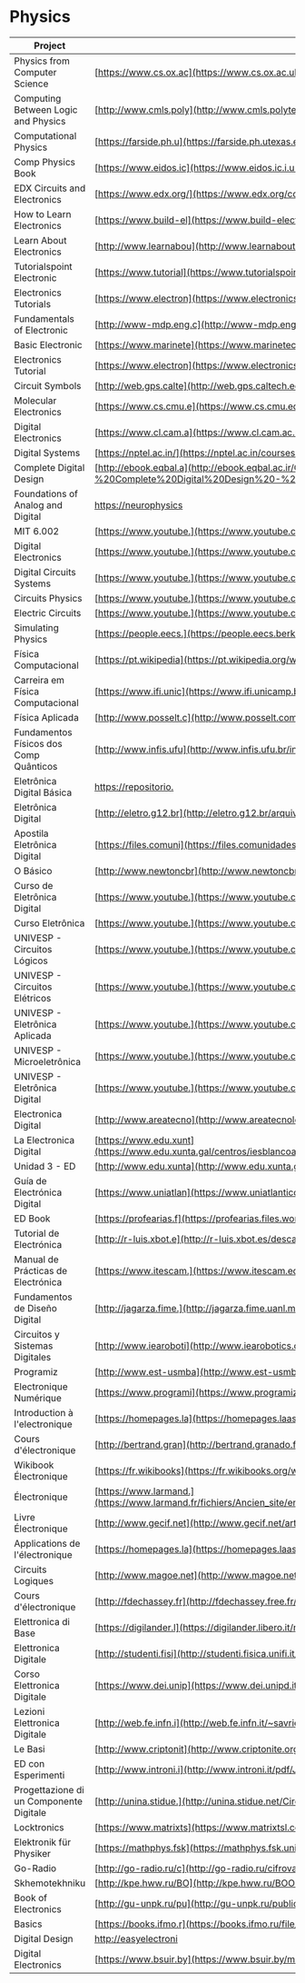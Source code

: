 # Physics

| Project                                 | URL                                                                                                                                                                                                                           | Language |
|-----------------------------------------|--------------------------------------------------------------------------------------------------------------------------------------------------------------------------------------------------------------------------------------|----------|
| Physics from Computer Science           | [https://www.cs.ox.ac](https://www.cs.ox.ac.uk/files/349/YORKIJUC.pdf)                                                                                                                                                               | EN       |
| Computing Between Logic and Physics     | [http://www.cmls.poly](http://www.cmls.polytechnique.fr/perso/paul/gius-thier-sent.pdf)                                                                                                                                              | EN       |
| Computational Physics                   | [https://farside.ph.u](https://farside.ph.utexas.edu/teaching/329/329.pdf)                                                                                                                                                           | EN       |
| Comp Physics Book                       | [https://www.eidos.ic](https://www.eidos.ic.i.u-tokyo.ac.jp/~tau/lecture/computational_physics/docs/computational_physics.pdf)                                                                                                       | EN       |
| EDX Circuits and Electronics            | [https://www.edx.org/](https://www.edx.org/course/circuits-electronics-1-basic-circuit-mitx-6-002-1x-0)                                                                                                                              | EN       |
| How to Learn Electronics                | [https://www.build-el](https://www.build-electronic-circuits.com/how-to-learn-electronics/)                                                                                                                                          | EN       |
| Learn About Electronics                 | [http://www.learnabou](http://www.learnabout-electronics.org/)                                                                                                                                                                       | EN       |
| Tutorialspoint Electronic               | [https://www.tutorial](https://www.tutorialspoint.com/electronic_circuits/)                                                                                                                                                          | EN       |
| Electronics Tutorials                   | [https://www.electron](https://www.electronics-tutorials.ws/)                                                                                                                                                                        | EN       |
| Fundamentals of Electronic              | [http://www-mdp.eng.c](http://www-mdp.eng.cam.ac.uk/web/library/enginfo/electrical/hong1.pdf)                                                                                                                                        | EN       |
| Basic Electronic                        | [https://www.marinete](https://www.marinetech.org/files/marine/files/Curriculum/TriggerFish/Electrical/Components%20updated2.pdf)                                                                                                    | EN       |
| Electronics Tutorial                    | [https://www.electron](https://www.electronics-tutorials.ws/pdf/basic-electronics-tutorials.pdf)                                                                                                                                     | EN       |
| Circuit Symbols                         | [http://web.gps.calte](http://web.gps.caltech.edu/~als/IRMS/course-materials/lecture-1---electricity/circuit-symbols.pdf)                                                                                                            | EN       |
| Molecular Electronics                   | [https://www.cs.cmu.e](https://www.cs.cmu.edu/~seth/papers/mircea-ieee03.pdf)                                                                                                                                                        | EN       |
| Digital Electronics                     | [https://www.cl.cam.a](https://www.cl.cam.ac.uk/teaching/0708/DigElec/Digital_Electronics_pdf.pdf)                                                                                                                                   | EN       |
| Digital Systems                         | [https://nptel.ac.in/](https://nptel.ac.in/courses/106108099/Digital%20Systems.pdf)                                                                                                                                                  | EN       |
| Complete Digital Design                 | [http://ebook.eqbal.a](http://ebook.eqbal.ac.ir/Computers%20-%20Informatin%20Technology/Architecture/McGraw-Hill%20-%20Complete%20Digital%20Design%20-%20A%20Comp%20Guide%20to%20Dig%20Electr%20and%20Comp%20System%20Architect.pdf) | EN       |
| Foundations of Analog and Digital       | [https://neurophysics](https://neurophysics.ucsd.edu/courses/physics_120/Agarwal%20and%20Lang%20(2005)%20Foundations%20of%20Analog%20and%20Digital.pdf)                                                                              | EN       |
| MIT 6.002                               | [https://www.youtube.](https://www.youtube.com/watch?v=AfQxyVuLeCs&list=PL9F74AFA03AA06A11)                                                                                                                                          | EN       |
| Digital Electronics                     | [https://www.youtube.](https://www.youtube.com/watch?v=M0mx8S05v60&list=PLBlnK6fEyqRjMH3mWf6kwqiTbT798eAOm)                                                                                                                          | EN       |
| Digital Circuits Systems                | [https://www.youtube.](https://www.youtube.com/watch?v=CeD2L6KbtVM&list=PL803563859BF7ED8C)                                                                                                                                          | EN       |
| Circuits Physics                        | [https://www.youtube.](https://www.youtube.com/watch?v=F_vLWkkOETI&list=PLqwfRVlgGdFC7HLoajCVjUk23cqy4QvRL)                                                                                                                          | EN       |
| Electric Circuits                       | [https://www.youtube.](https://www.youtube.com/watch?v=-Rb9guSEeVE&list=PLkyBCj4JhHt8DFH9QysGWm4h_DOxT93fb)                                                                                                                          | EN       |
| Simulating Physics                      | [https://people.eecs.](https://people.eecs.berkeley.edu/~christos/classics/Feynman.pdf)                                                                                                                                              | EN       |
| Física Computacional                    | [https://pt.wikipedia](https://pt.wikipedia.org/wiki/F%C3%ADsica_computacional)                                                                                                                                                      | PT       |
| Carreira em Física Computacional        | [https://www.ifi.unic](https://www.ifi.unicamp.br/gfs/Abner/FM003-A/Maurice.pdf)                                                                                                                                                     | PT       |
| Física Aplicada                         | [http://www.posselt.c](http://www.posselt.com.br/graduacao/fisica/Correnteeletrica.pdf)                                                                                                                                              | PT       |
| Fundamentos Físicos dos Comp Quânticos  | [http://www.infis.ufu](http://www.infis.ufu.br/infis_sys/pdf/MARCO%20ANTONIO%20DOS%20SANTOS.pdf)                                                                                                                                     | PT       |
| Eletrônica Digital Básica               | [https://repositorio.](https://repositorio.ufba.br/ri/bitstream/ri/13988/1/_Eletronica.pdf)                                                                                                                                          | PT       |
| Eletrônica Digital                      | [http://eletro.g12.br](http://eletro.g12.br/arquivos/materiais/eletronica4.pdf)                                                                                                                                                      | PT       |
| Apostila Eletrônica Digital             | [https://files.comuni](https://files.comunidades.net/mutcom/apostila_completa_de_eletronica_digital..pdf)                                                                                                                            | PT       |
| O Básico                                | [http://www.newtoncbr](http://www.newtoncbraga.com.br/livros/livro5_ncb_mouser.pdf)                                                                                                                                                  | PT       |
| Curso de Eletrônica Digital             | [https://www.youtube.](https://www.youtube.com/watch?v=i_Y8Tya_qf8&list=PL1IAWKHSkvMFeKzqiWHFLyEfC2Xkto-Kh)                                                                                                                          | PT       |
| Curso Eletrônica                        | [https://www.youtube.](https://www.youtube.com/watch?v=YdysOHQ0kQA&list=PLFfpdsnO_HS_a423jGW_Jo1nQawtaPCBS)                                                                                                                          | PT       |
| UNIVESP - Circuitos Lógicos             | [https://www.youtube.](https://www.youtube.com/watch?v=b7M-vyDRZy8&list=PLxI8Can9yAHeWyA5-3n4TrLZMa1YgaBAS)                                                                                                                          | PT       |
| UNIVESP - Circuitos Elétricos           | [https://www.youtube.](https://www.youtube.com/watch?v=9T11Fph2pB8&list=PLxI8Can9yAHd1UnLqOLBQv7KbDq4Zsbax)                                                                                                                          | PT       |
| UNIVESP - Eletrônica Aplicada           | [https://www.youtube.](https://www.youtube.com/watch?v=0BosSTan8bI&list=PLxI8Can9yAHevRkQnSgviIgnzCH3Nss_Y)                                                                                                                          | PT       |
| UNIVESP - Microeletrônica               | [https://www.youtube.](https://www.youtube.com/watch?v=GkDI74R4wf8&list=PLxI8Can9yAHfCQTGPsvMaMw3nqxgqgcE4)                                                                                                                          | PT       |
| UNIVESP - Eletrônica Digital            | [https://www.youtube.](https://www.youtube.com/watch?v=Fe6jf0DE9vs&list=PLxI8Can9yAHeOu5qbUa-Pc4hf2VB1Rw1_)                                                                                                                          | PT       |
| Electronica Digital                     | [http://www.areatecno](http://www.areatecnologia.com/electronica/electronica-digital.html)                                                                                                                                           | ES       |
| La Electronica Digital                  | [https://www.edu.xunt](https://www.edu.xunta.gal/centros/iesblancoamorculleredo/aulavirtual2/pluginfile.php/20936/mod_resource/content/0/Apuntes/electronica_digital.pdf)                                                            | ES       |
| Unidad 3 - ED                           | [http://www.edu.xunta](http://www.edu.xunta.gal/centros/iesfelixmuriel/system/files/Electr%C3%B3nica%20digital.pdf)                                                                                                                  | ES       |
| Guía de Electrónica Digital             | [https://www.uniatlan](https://www.uniatlantico.edu.co/uatlantico/pdf/arc_12399.pdf)                                                                                                                                                 | ES       |
| ED Book                                 | [https://profearias.f](https://profearias.files.wordpress.com/2013/02/carpeta_taller_electronica_digital.pdf)                                                                                                                        | ES       |
| Tutorial de Electrónica                 | [http://r-luis.xbot.e](http://r-luis.xbot.es/descarga/files/edigital.pdf)                                                                                                                                                            | ES       |
| Manual de Prácticas de Electrónica      | [https://www.itescam.](https://www.itescam.edu.mx/principal/docentes/formatos/7f800ed4ed52e17919710ac735dce7e9.PDF)                                                                                                                  | ES       |
| Fundamentos de Diseño Digital           | [http://jagarza.fime.](http://jagarza.fime.uanl.mx/general/notas/FDDSC.pdf)                                                                                                                                                          | ES       |
| Circuitos y Sistemas Digitales          | [http://www.iearoboti](http://www.iearobotics.com/personal/juan/docencia/apuntes-ssdd-0.3.7.pdf)                                                                                                                                     | ES       |
| Programiz                               | [http://www.est-usmba](http://www.est-usmba.ac.ma/benbrahim/ENSA/Electronique%20num%C3%A9rique/semestre1-ELN-Num%C3%A9rique.pdf)                                                                                                     | FR       |
| Electronique Numérique                  | [https://www.programi](https://www.programiz.com/c-programming)                                                                                                                                                                      | FR       |
| Introduction à l'electronique           | [https://homepages.la](https://homepages.laas.fr/fcaignet/Cours/combinatoire.pdf)                                                                                                                                                    | FR       |
| Cours d'électronique                    | [http://bertrand.gran](http://bertrand.granado.free.fr/Licence/UE201/coursbeamerstatic.pdf)                                                                                                                                          | FR       |
| Wikibook Électronique                   | [https://fr.wikibooks](https://fr.wikibooks.org/wiki/%C3%89lectronique_num%C3%A9rique_:_logique)                                                                                                                                     | FR       |
| Électronique                            | [https://www.larmand.](https://www.larmand.fr/fichiers/Ancien_site/enseigne/ressources/techno/bourse%20cours/COURS/Electronique%20numerique%20cabl%C3%A9e.pdf)                                                                       | FR       |
| Livre Électronique                      | [http://www.gecif.net](http://www.gecif.net/articles/genie_electrique/cours/livre_electronique_numerique.pdf)                                                                                                                        | FR       |
| Applications de l'électronique          | [https://homepages.la](https://homepages.laas.fr/fcaignet/Cours/combinatoire_Appli_licencePhy.pdf)                                                                                                                                   | FR       |
| Circuits Logiques                       | [http://www.magoe.net](http://www.magoe.net/magoeCoursElectrNum2015.pdf)                                                                                                                                                             | FR       |
| Cours d'électronique                    | [http://fdechassey.fr](http://fdechassey.free.fr/hei/HEI/%5B1%5D_coursElecNum.pdf)                                                                                                                                                   | FR       |
| Elettronica di Base                     | [https://digilander.l](https://digilander.libero.it/nick47/index.htm#rife1)                                                                                                                                                          | IT       |
| Elettronica Digitale                    | [http://studenti.fisi](http://studenti.fisica.unifi.it/~carla/appunti/2008-9/cap.6.pdf)                                                                                                                                              | IT       |
| Corso Elettronica Digitale              | [https://www.dei.unip](https://www.dei.unipd.it/~gerosa/ED/downloads/Elettronica%20Digitale.pdf)                                                                                                                                     | IT       |
| Lezioni Elettronica Digitale            | [http://web.fe.infn.i](http://web.fe.infn.it/~savrie/lectures_1112/digitale_2012_feb_prov.pdf)                                                                                                                                       | IT       |
| Le Basi                                 | [http://www.criptonit](http://www.criptonite.org/sez_didattica/materiale/digitale/CAP_1DIG.pdf)                                                                                                                                      | IT       |
| ED con Esperimenti                      | [http://www.introni.i](http://www.introni.it/pdf/Jackson%20-%20Elettronica%20Digitale%20-%20part%201.pdf)                                                                                                                            | IT       |
| Progettazione di un Componente Digitale | [http://unina.stidue.](http://unina.stidue.net/Circuiti%20Integrati%20Digitali/Materiale/Corso%20Di%20Elettronica%20Digitale%20-%20Olivieri.pdf)                                                                                     | IT       |
| Locktronics                             | [https://www.matrixts](https://www.matrixtsl.com/datasheets/LK9392DE-82-1.pdf)                                                                                                                                                       | DE       |
| Elektronik für Physiker                 | [https://mathphys.fsk](https://mathphys.fsk.uni-heidelberg.de/w/wp-content/uploads/skripte/elektronik_straumann.pdf)                                                                                                                 | DE       |
| Go-Radio                                | [http://go-radio.ru/c](http://go-radio.ru/cifrovaya-elektronika.html)                                                                                                                                                                | RU       |
| Skhemotekhniku                          | [http://kpe.hww.ru/BO](http://kpe.hww.ru/BOOKS/Vvedenie_v_tcifrovuiu_skhemotekhniku_(Novikov).pdf)                                                                                                                                   | RU       |
| Book of Electronics                     | [http://gu-unpk.ru/pu](http://gu-unpk.ru/public/file/employee/1159/Eremenko_elektrotexnika_sxemotehnikai.pdf)                                                                                                                        | RU       |
| Basics                                  | [https://books.ifmo.r](https://books.ifmo.ru/file/pdf/206.pdf)                                                                                                                                                                       | RU       |
| Digital Design                          | [http://easyelectroni](http://easyelectronics.ru/files/Book/digital-design-and-computer-architecture-russian-translation.pdf)                                                                                                        | RU       |
| Digital Electronics                     | [https://www.bsuir.by](https://www.bsuir.by/m/12_100229_1_85482.pdf)                                                                                                                                                                 | RU       |
